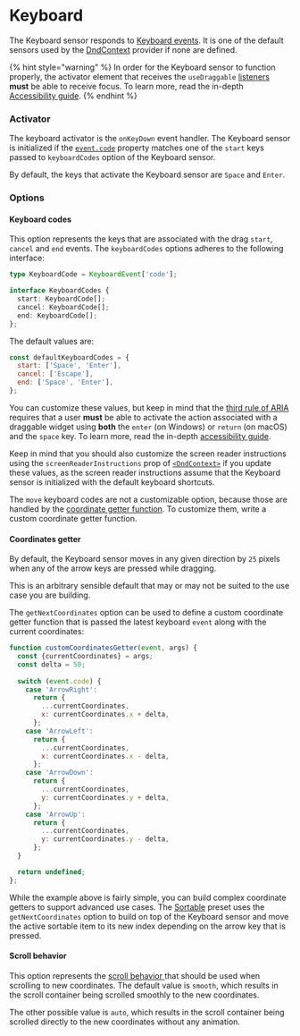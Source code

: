 # Keyboard

The Keyboard sensor responds to [Keyboard events](https://developer.mozilla.org/en-US/docs/Web/API/KeyboardEvent). It is one of the default sensors used by the [DndContext](../context-provider/) provider if none are defined.

{% hint style="warning" %}
In order for the Keyboard sensor to function properly, the activator element that receives the `useDraggable` [listeners](../draggable/usedraggable.md#listeners) **must** be able to receive focus. To learn more, read the in-depth [Accessibility guide](../../guides/accessibility.md).
{% endhint %}

### Activator

The keyboard activator is the `onKeyDown` event handler. The Keyboard sensor is initialized if the [`event.code`](https://developer.mozilla.org/en-US/docs/Web/API/KeyboardEvent/code) property matches one of the `start` keys passed to `keyboardCodes` option of the Keyboard sensor.

By default, the keys that activate the Keyboard sensor are `Space` and `Enter`.

### Options

#### Keyboard codes

This option represents the keys that are associated with the drag `start`, `cancel` and `end` events. The `keyboardCodes` options adheres to the following interface:

```typescript
type KeyboardCode = KeyboardEvent['code'];

interface KeyboardCodes {
  start: KeyboardCode[];
  cancel: KeyboardCode[];
  end: KeyboardCode[];
};
```

The default values are:

```javascript
const defaultKeyboardCodes = {
  start: ['Space', 'Enter'],
  cancel: ['Escape'],
  end: ['Space', 'Enter'],
};
```

You can customize these values, but keep in mind that the [third rule of ARIA ](https://www.w3.org/TR/using-aria/#3rdrule)requires that a user **must** be able to activate the action associated with a draggable widget using **both** the `enter` \(on Windows\) or `return` \(on macOS\) and the `space` key. To learn more, read the in-depth [accessibility guide](../../guides/accessibility.md).

Keep in mind that you should also customize the screen reader instructions using the `screenReaderInstructions` prop of [`<DndContext>`](../context-provider/) if you update these values, as the screen reader instructions assume that the Keyboard sensor is initialized with the default keyboard shortcuts.

The `move` keyboard codes are not a customizable option, because those are handled by the [coordinate getter function](keyboard.md#coordinates-getter). To customize them, write a custom coordinate getter function.

#### Coordinates getter

By default, the Keyboard sensor moves in any given direction by `25` pixels when any of the arrow keys are pressed while dragging.

This is an arbitrary sensible default that may or may not be suited to the use case you are building.

The `getNextCoordinates` option can be used to define a custom coordinate getter function that is passed the latest keyboard `event` along with the current coordinates:

```javascript
function customCoordinatesGetter(event, args) {
  const {currentCoordinates} = args;
  const delta = 50;
  
  switch (event.code) {
    case 'ArrowRight':
      return {
        ...currentCoordinates,
        x: currentCoordinates.x + delta,
      };
    case 'ArrowLeft':
      return {
        ...currentCoordinates,
        x: currentCoordinates.x - delta,
      };
    case 'ArrowDown':
      return {
        ...currentCoordinates,
        y: currentCoordinates.y + delta,
      };
    case 'ArrowUp':
      return {
        ...currentCoordinates,
        y: currentCoordinates.y - delta,
      };
  }

  return undefined;
};
```

While the example above is fairly simple, you can build complex coordinate getters to support advanced use cases. The [Sortable](../../presets/sortable/) preset uses the `getNextCoordinates` option to build on top of the Keyboard sensor and move the active sortable item to its new index depending on the arrow key that is pressed.

#### Scroll behavior

This option represents the [scroll behavior ](https://developer.mozilla.org/en-US/docs/Web/API/Window/scrollTo)that should be used when scrolling to new coordinates. The default value is `smooth`, which results in the scroll container being scrolled smoothly to the new coordinates. 

The other possible value is `auto`, which results in the scroll container being scrolled directly to the new coordinates without any animation.

